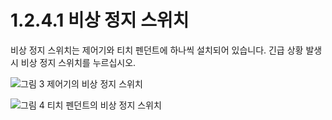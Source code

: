 # 1.2.4.1 비상 정지 스위치

비상 정지 스위치는 제어기와 티치 펜던트에 하나씩 설치되어 있습니다. 긴급 상황 발생 시 비상 정지 스위치를 누르십시오.

![그림 3 제어기의 비상 정지 스위치](../../../.gitbook/assets/emergency\_stop\_1.png)

![그림 4 티치 펜던트의 비상 정지 스위치](../../../.gitbook/assets/emergency\_stop\_2.png)
